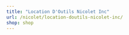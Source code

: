 ```yaml
---
title: "Location D'Outils Nicolet Inc"
url: /nicolet/location-doutils-nicolet-inc/
shop: shop
---
```

